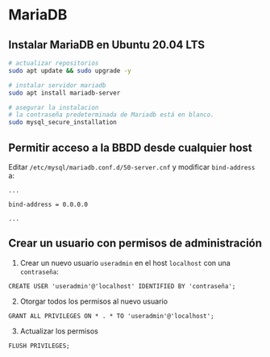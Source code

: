 # MariaDB 

## Instalar MariaDB en Ubuntu 20.04 LTS
```bash
# actualizar repositorios
sudo apt update && sudo upgrade -y

# instalar servidor mariadb
sudo apt install mariadb-server

# asegurar la instalacion
# la contraseña predeterminada de Mariadb está en blanco.
sudo mysql_secure_installation
```

## Permitir acceso a la BBDD desde cualquier host
Editar `/etc/mysql/mariadb.conf.d/50-server.cnf` y modificar `bind-address` a:
```
...

bind-address = 0.0.0.0

...
```
## Crear un usuario con permisos de administración
1. Crear un nuevo usuario `useradmin` en el host `localhost` con una `contraseña`:
```mysql
CREATE USER 'useradmin'@'localhost' IDENTIFIED BY 'contraseña';
```

2. Otorgar todos los permisos al nuevo usuario
```mysql
GRANT ALL PRIVILEGES ON * . * TO 'useradmin'@'localhost';
``` 

3. Actualizar los permisos
```mysql
FLUSH PRIVILEGES;
```
